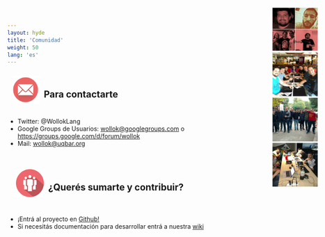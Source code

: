 ```yaml
---
layout: hyde
title: 'Comunidad'
weight: 50
lang: 'es'
---
```


<div style="padding: 10px;">
<img src="/images/mail.png" height="64" width="64" align="left"/>
<h2>&nbsp;&nbsp;Para contactarte</h2>
</div>

<img src="/images/comunidad/community_collage2.jpg" style="
	position: absolute;
	top: 2em;
	right: 1em;
	height: 30em;
	width: 8em;
	z-index: -1;"/>

<ul>
<li>Twitter: @WollokLang</li>
<li>Google Groups de Usuarios: <a href="mailto:wollok@googlegroups.com">wollok@googlegroups.com</a> o <a href="https://groups.google.com/d/forum/wollok">https://groups.google.com/d/forum/wollok</a>
</li>
<li>Mail: <a href="mailto:wollok@uqbar.org">wollok@uqbar.org</a> </li>
</ul>

<br>
<div style="padding: 20px;">
<img src="/images/community.png" height="64" width="64" align="left"/>
<h2>&nbsp;&nbsp;¿Querés sumarte y contribuir?</h2>
</div>
<ul>
<li>¡Entrá al proyecto en <a href="https://github.com/uqbar-project/wollok">Github!</a></li>
<li>Si necesitás documentación para desarrollar entrá a nuestra <a href="https://github.com/uqbar-project/wollok/wiki">wiki</a></li>
</ul>


